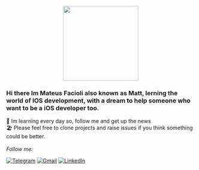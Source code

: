 <div align="center">
	<br>
	<img src="[https://raw.githubusercontent.com/Aniket965/Aniket965/master/pacman.svg?sanitize=true](https://github.com/Amchuz/Amchuz/blob/master/Amchuz.gif](https://giphy.com/gifs/g1ft3d-art-glitch-apple-bfrlODgSLqXxS)" width="200" height="200">
</div>
  

### Hi there  Im Mateus Facioli also known as Matt, lerning the world of IOS development, with a  dream to help someone who want to be a iOS developer too. 
<div>
🎱 Im learning every day so, follow me and get up the news </br>
🏖️ Please feel free to clone projects and raise issues if you think something could be better.</br> </br> 
<i>Follow me:</i><br>

[![Telegram](https://img.shields.io/badge/-TELEGRAM-2CA5E0?style=for-the-badge&logo=telegram&logoColor=white)](https://t.me/MateusFacioli)
[![Gmail](https://img.shields.io/badge/-GMAIL-D14836?style=for-the-badge&logo=gmail&logoColor=white)](mailto:mateusrodrigues790@gmail.com)
[![LinkedIn](https://img.shields.io/badge/-LINKEDIN-0077B5?style=for-the-badge&logo=linkedin&logoColor=white)](https://www.linkedin.com/in/mateus-rodrigues-facioli-19971471300/)
</div>
<!--
**MateusFacioli/MateusFacioli** is a ✨ _special_ ✨ repository because its `README.md` (this file) appears on your GitHub profile.

Here are some ideas to get you started:

- 🔭 I’m currently working on ...
- 🌱 I’m currently learning ...
- 👯 I’m looking to collaborate on ...
- 🤔 I’m looking for help with ...
- 💬 Ask me about ...
- 📫 How to reach me: ...
- 😄 Pronouns: ...
- ⚡ Fun fact: ...
-->
